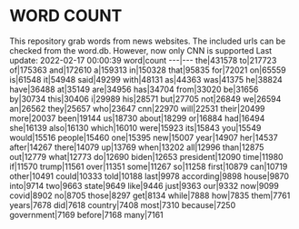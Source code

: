 # WORD COUNT
This repository grab words from news websites. The included urls can be checked from the word.db.
However, now only CNN is supported
Last update: 2022-02-17 00:00:39
word|count
---|---
the|431578
to|217723
of|175363
and|172610
a|159313
in|150328
that|95835
for|72021
on|65559
is|61548
it|54948
said|49299
with|48131
as|44363
was|41375
he|38824
have|36488
at|35149
are|34956
has|34704
from|33020
be|31656
by|30734
this|30406
i|29989
his|28571
but|27705
not|26849
we|26594
an|26562
they|25657
who|23647
cnn|22970
will|22531
their|20499
more|20037
been|19144
us|18730
about|18299
or|16884
had|16494
she|16139
also|16130
which|16010
were|15923
its|15843
you|15549
would|15516
people|15460
one|15395
new|15007
year|14907
her|14537
after|14267
there|14079
up|13769
when|13202
all|12996
than|12875
out|12779
what|12773
do|12690
biden|12653
president|12090
time|11980
if|11570
trump|11561
over|11351
some|11267
so|11258
first|10879
can|10719
other|10491
could|10333
told|10188
last|9978
according|9898
house|9870
into|9714
two|9663
state|9649
like|9446
just|9363
our|9332
now|9099
covid|8902
no|8705
those|8297
get|8134
while|7888
how|7835
them|7761
years|7678
did|7618
country|7408
most|7310
because|7250
government|7169
before|7168
many|7161
